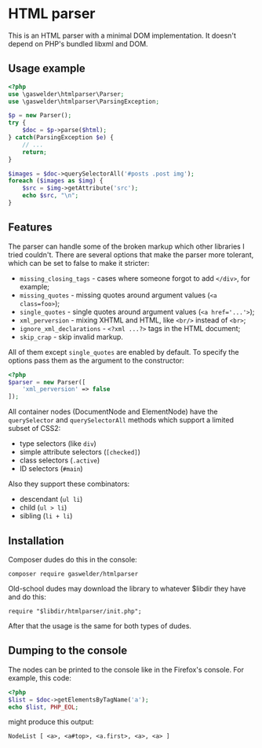 # HTML parser

This is an HTML parser with a minimal DOM implementation. It doesn't depend on
PHP's bundled libxml and DOM.


## Usage example

```php
<?php
use \gaswelder\htmlparser\Parser;
use \gaswelder\htmlparser\ParsingException;

$p = new Parser();
try {
	$doc = $p->parse($html);
} catch(ParsingException $e) {
	// ...
	return;
}

$images = $doc->querySelectorAll('#posts .post img');
foreach ($images as $img) {
	$src = $img->getAttribute('src');
	echo $src, "\n";
}
```


## Features

The parser can handle some of the broken markup which other libraries I tried
couldn't. There are several options that make the parser more tolerant, which
can be set to false to make it stricter:

* `missing_closing_tags` - cases where someone forgot to add `</div>`, for example;
* `missing_quotes` - missing quotes around argument values (`<a class=foo>`);
* `single_quotes` - single quotes around argument values (`<a href='...'>`);
* `xml_perversion` - mixing XHTML and HTML, like `<br/>` instead of `<br>`;
* `ignore_xml_declarations` - `<?xml ...?>` tags in the HTML document;
* `skip_crap` - skip invalid markup.

All of them except `single_quotes` are enabled by default. To specify the
options pass them as the argument to the constructor:

```php
<?php
$parser = new Parser([
	'xml_perversion' => false
]);
```

All container nodes (DocumentNode and ElementNode) have the `querySelector` and
`querySelectorAll` methods which support a limited subset of CSS2:

* type selectors (like `div`)
* simple attribute selectors (`[checked]`)
* class selectors (`.active`)
* ID selectors (`#main`)

Also they support these combinators:

* descendant (`ul li`)
* child (`ul > li`)
* sibling (`li + li`)


## Installation

Composer dudes do this in the console:

	composer require gaswelder/htmlparser

Old-school dudes may download the library to whatever $libdir they have
and do this:

	require "$libdir/htmlparser/init.php";

After that the usage is the same for both types of dudes.


## Dumping to the console

The nodes can be printed to the console like in the Firefox's console.
For example, this code:

```php
<?php
$list = $doc->getElementsByTagName('a');
echo $list, PHP_EOL;
```

might produce this output:

	NodeList [ <a>, <a#top>, <a.first>, <a>, <a> ]
